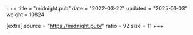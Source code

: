 +++
title = "midnight.pub"
date = "2022-03-22"
updated = "2025-01-03"
weight = 10824

[extra]
source = "https://midnight.pub/"
ratio = 92
size = 11
+++

